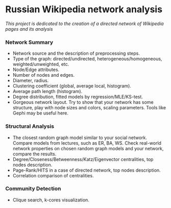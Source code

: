 # Russian Wikipedia network analysis
*This project is dedicated to the creation of a directed network of Wikipedia pages and its analysis*

### Network Summary

- Network source and the description of preprocessing steps.
- Type of the graph: directed/undirected, heterogeneous/homogeneous, weighted/unweighted, etc.
- Node/Edge attributes.
- Number of nodes and edges.
- Diameter, radius.
- Clustering coefficient (global, average local, histogram).
- Average path length (histogram).
- Degree distribution, fitted models by regression/MLE/KS-test.
- Gorgeous network layout. Try to show that your network has some structure, play with node sizes and colors, scaling parameters. Tools like Gephi may be useful here.

### Structural Analysis

- The closest random graph model similar to your social network. Compare models from lectures, such as ER, BA, WS. Check real-world network properties on chosen random graph models and your network, compare the results.
- Degree/Closeness/Betweenness/Katz/Eigenvector centralities, top nodes description.
- Page-Rank/HITS in a case of directed network, top nodes description.
- Correlation comparison of centralities.
<!-- - Assortative mixing by node attributes and node degree. -->
<!-- - Node structural equivalence/similarity -->

### Community Detection

- Clique search, k-cores visualization.
<!-- - Best results of various community detection algorithms, both in terms of interpretation and some quality criterion (modularity, silhouette, ground truth partition). -->
<!-- - The results should be visible on the network layout. -->